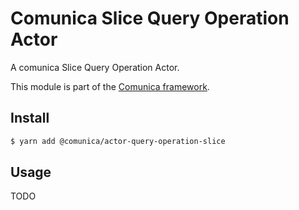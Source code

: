 # Comunica Slice Query Operation Actor

A comunica Slice Query Operation Actor.

This module is part of the [Comunica framework](https://github.com/comunica/comunica).

## Install

```bash
$ yarn add @comunica/actor-query-operation-slice
```

## Usage

TODO
